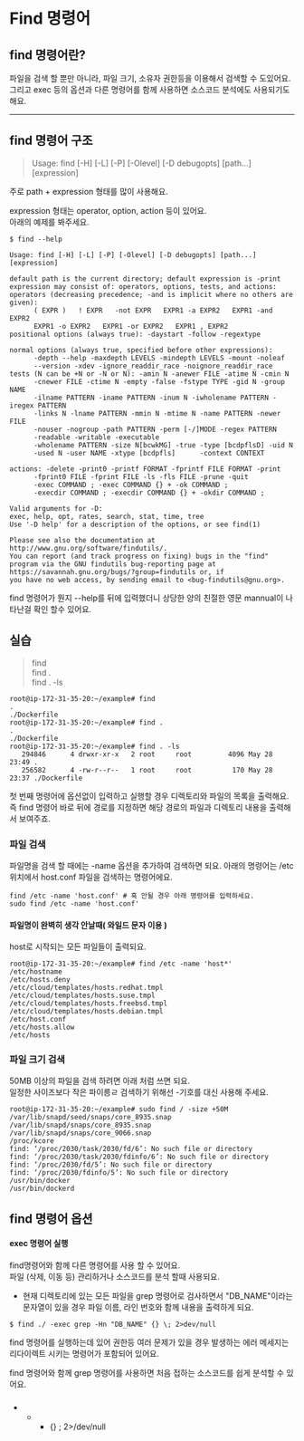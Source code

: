 # Find 명령어

## find 명령어란?

 파일을 검색 할 뿐만 아니라, 파일 크기, 소유자 권한등을 이용해서 검색할 수 도있어요. 그리고 exec 등의 옵션과 다른 명령어를 함께 사용하면 소스코드 분석에도 사용되기도해요. 

---

##  find 명령어 구조 

> Usage: find \[-H\] \[-L\] \[-P\] \[-Olevel\] \[-D debugopts\] \[path...\] \[expression\]

주로 path + expression 형태를 많이 사용해요.   
  
expression 형태는 operator, option, action 등이 있어요.   
아래의 예제를 봐주세요.   


```text
$ find --help 

Usage: find [-H] [-L] [-P] [-Olevel] [-D debugopts] [path...] [expression]

default path is the current directory; default expression is -print
expression may consist of: operators, options, tests, and actions:
operators (decreasing precedence; -and is implicit where no others are given):
      ( EXPR )   ! EXPR   -not EXPR   EXPR1 -a EXPR2   EXPR1 -and EXPR2
      EXPR1 -o EXPR2   EXPR1 -or EXPR2   EXPR1 , EXPR2
positional options (always true): -daystart -follow -regextype

normal options (always true, specified before other expressions):
      -depth --help -maxdepth LEVELS -mindepth LEVELS -mount -noleaf
      --version -xdev -ignore_readdir_race -noignore_readdir_race
tests (N can be +N or -N or N): -amin N -anewer FILE -atime N -cmin N
      -cnewer FILE -ctime N -empty -false -fstype TYPE -gid N -group NAME
      -ilname PATTERN -iname PATTERN -inum N -iwholename PATTERN -iregex PATTERN
      -links N -lname PATTERN -mmin N -mtime N -name PATTERN -newer FILE
      -nouser -nogroup -path PATTERN -perm [-/]MODE -regex PATTERN
      -readable -writable -executable
      -wholename PATTERN -size N[bcwkMG] -true -type [bcdpflsD] -uid N
      -used N -user NAME -xtype [bcdpfls]      -context CONTEXT

actions: -delete -print0 -printf FORMAT -fprintf FILE FORMAT -print
      -fprint0 FILE -fprint FILE -ls -fls FILE -prune -quit
      -exec COMMAND ; -exec COMMAND {} + -ok COMMAND ;
      -execdir COMMAND ; -execdir COMMAND {} + -okdir COMMAND ;

Valid arguments for -D:
exec, help, opt, rates, search, stat, time, tree
Use '-D help' for a description of the options, or see find(1)

Please see also the documentation at http://www.gnu.org/software/findutils/.
You can report (and track progress on fixing) bugs in the "find"
program via the GNU findutils bug-reporting page at
https://savannah.gnu.org/bugs/?group=findutils or, if
you have no web access, by sending email to <bug-findutils@gnu.org>.
```

 find 명령어가 뭔지 --help를 뒤에 입력했더니 상당한 양의 친절한 영문 mannual이 나타난걸 확인 할수 있어요. 



##  실습 

> find   
> find .  
> find . -ls

```text
root@ip-172-31-35-20:~/example# find
.
./Dockerfile
root@ip-172-31-35-20:~/example# find .
.
./Dockerfile
root@ip-172-31-35-20:~/example# find . -ls
   294846      4 drwxr-xr-x   2 root     root         4096 May 28 23:49 .
   256582      4 -rw-r--r--   1 root     root          170 May 28 23:37 ./Dockerfile
```

첫 번째 명령어에 옵션없이 입력하고 실행할 경우 디렉토리와 파일의 목록을 출력해요.   
즉 find 명령어 바로 뒤에 경로를 지정하면 해당 경로의 파일과 디렉토리 내용을 출력해서 보여주죠.   


###  파일 검색 

 파일명을 검색 할 때에는 -name 옵션을 추가하여 검색하면 되요. 아래의 명령어는 /etc 위치에서 host.conf 파일을 검색하는 명령어에요. 

```text
find /etc -name 'host.conf' # 혹 안될 경우 아래 명령어를 입력하세요. 
sudo find /etc -name 'host.conf' 
```

####  파일명이 완벽히 생각 안날때\( 와일드 문자 이용 \) 

 host로 시작되는 모든 파일들이 출력되요. 

```text
root@ip-172-31-35-20:~/example# find /etc -name 'host*'
/etc/hostname
/etc/hosts.deny
/etc/cloud/templates/hosts.redhat.tmpl
/etc/cloud/templates/hosts.suse.tmpl
/etc/cloud/templates/hosts.freebsd.tmpl
/etc/cloud/templates/hosts.debian.tmpl
/etc/host.conf
/etc/hosts.allow
/etc/hosts
```

###  파일 크기 검색 

 50MB 이상의 파일을 검색 하려면 아래 처럼 쓰면 되요.   
일정한 사이즈보다 작은 파이릉ㄹ 검색하기 위해선 -기호를 대신 사용해 주세요. 

```text
root@ip-172-31-35-20:~/example# sudo find / -size +50M
/var/lib/snapd/seed/snaps/core_8935.snap
/var/lib/snapd/snaps/core_8935.snap
/var/lib/snapd/snaps/core_9066.snap
/proc/kcore
find: ‘/proc/2030/task/2030/fd/6’: No such file or directory
find: ‘/proc/2030/task/2030/fdinfo/6’: No such file or directory
find: ‘/proc/2030/fd/5’: No such file or directory
find: ‘/proc/2030/fdinfo/5’: No such file or directory
/usr/bin/docker
/usr/bin/dockerd
```

## find 명령어 옵션 

#### exec 명령어 실행 

find명령어와 함께 다른 명령어를 사용 할 수 있어요.  
 파일 \(삭제, 이동 등\) 관리하거나 소스코드를 분석 할때 사용되요.

* 현재 디렉토리에 있는 모든 파일을 grep 명령어로 검사하면서 "DB\_NAME"이라는 문자열이 있을 경우 파일 이름, 라인 번호와 함께 내용을 출력하게 되요. 

```text
$ find ./ -exec grep -Hn "DB_NAME" {} \; 2>dev/null
```

find 명령어를 실행하는데  있어 권한등 여러 문제가 있을 경우 발생하는 에러 메세지는 리다이렉트 시키는 명령어가 포함되어 있어요. 

find 명령어와 함께 grep 명령어를 사용하면 처음 접하는 소스코드를 쉽게 분석할 수 있어요. 

###  

* * *  {} \; 2&gt;/dev/null   

